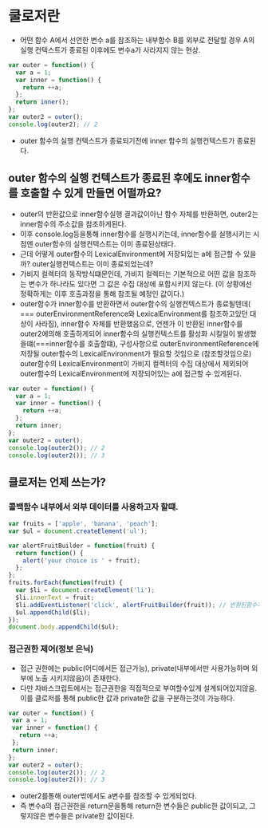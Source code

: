 # 쿨로저란
- 어떤 함수 A에서 선언한 변수 a를 참조하는 내부함수 B를 외부로 전달할 경우 A의 실행 컨텍스트가 종료된 이후에도 변수a가 사라지지 않는 현상.

```js
var outer = function() {
  var a = 1;
  var inner = function() {
    return ++a;
  };
  return inner();
};
var outer2 = outer();
console.log(outer2); // 2
```
- outer 함수의 실행 컨텍스트가 종료되기전에 inner 함수의 실행컨텍스트가 종료된다.

## outer 함수의 실행 컨텍스트가 종료된 후에도 inner함수를 호출할 수 있게 만들면 어떨까요?
- outer의 반환값으로 inner함수실행 결과값이아닌 함수 자체를 반환하면, outer2는 inner함수의 주소값을 참조하게된다.
- 이후 console.log등을통해 inner함수를 실행시키는데, inner함수를 실행시키는 시점엔 outer함수의 실행컨텍스트는 이미 종료된상태다.
- 근데 어떻게 outer함수의 LexicalEnvironment에 저장되있는 a에 접근할 수 있을까? outer실행컨텍스트는 이미 종료되었는데?
- 가비지 컬렉터의 동작방식떄문인데, 가비지 컬렉터는 기본적으로 어떤 값을 참조하는 변수가 하나라도 있다면 그 값은 수집 대상에 포함시키지 않는다. (이 상황에선 정확하게는 이후 호출과정을 통해 참조될 예정인 값이다.)
- outer함수가 inner함수를 반환하면서 outer함수의 실행컨텍스트가 종료될텐데( === outerEnvironmentReference와 LexicalEnvironment를 참조하고있던 대상이 사라짐), inner함수 자체를 반환했음으로, 언젠가 이 반환된 inner함수를 outer2에의해 호출하게되어
  inner함수의 실행컨텍스트를 활성화 시킬일이 발생했을떄(===inner함수를 호출할떄), 구성사항으로 outerEnvironmentReference에 저장될 outer함수의 LexicalEnvironment가 필요할 것임으로 (참조할것임으로)
  outer함수의 LexicalEnvironment이 가비지 컬렉터의 수집 대상에서 제외되어 outer함수의 LexicalEnvironment에 저장되어있는 a에 접근할 수 있게된다.
```js
var outer = function() {
  var a = 1;
  var inner = function() {
    return ++a;
  };
  return inner;
};
var outer2 = outer(); 
console.log(outer2()); // 2
console.log(outer2()); // 3
```

## 클로저는 언제 쓰는가?

### 콜백함수 내부에서 외부 데이터를 사용하고자 할떄.
```js
var fruits = ['apple', 'banana', 'peach'];
var $ul = document.createElement('ul');

var alertFruitBuilder = function(fruit) {
  return function() {
    alert('your choice is ' + fruit);
  };
};
fruits.forEach(function(fruit) {
  var $li = document.createElement('li');
  $li.innerText = fruit;
  $li.addEventListener('click', alertFruitBuilder(fruit)); // 반환된함수가 이후 이벤트가 발생했을떄 반환된 함수의 실행컨텍스트에 존재하는 outerEnvirnomentReference에 의해 참조되는 alertFruitBuilder의 인자로넘어온 fruit를 참조할 수 있게된다. 즉, alertFruitBuilder(fruit)는 클로저가 존재한다.
  $ul.appendChild($li);
});
document.body.appendChild($ul);
```

### 접근권한 제어(정보 은닉)
- 접근 권한에는 public(어디에서든 접근가능), private(내부에서만 사용가능하며 외부에 노출 시키지않음)이 존재한다.
- 다만 자바스크립트에서는 접근권한을 직접적으로 부여할수있게 설계되어있지않음. 이를 클로저를 통해 public한 값과 private한 값을 구분하는것이 가능하다.
  
 ```js
 var outer = function() {
  var a = 1;
  var inner = function() {
    return ++a;
  };
  return inner;
};
var outer2 = outer();
console.log(outer2()); // 2
console.log(outer2()); // 3
```
- outer2를통해 outer밖에서도 a변수를 참조할 수 있게되었다.
- 즉 변수a의 접근권한을 return문을통해 return한 변수들은 public한 값이되고, 그렇지않은 변수들은 private한 값이된다.
 


